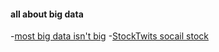 #### all about big data
-[most big data isn't big](http://qz.com/81661/most-data-isnt-big-and-businesses-are-wasting-money-pretending-it-is/)
-[StockTwits socail stock](http://stocktwits.com/)
